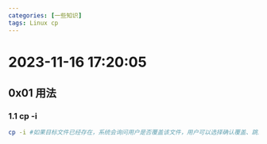 ```yaml
---
categories: [一些知识]
tags: Linux cp
---
```

# 2023-11-16 17:20:05
## 0x01 用法
### 1.1 cp -i 
```bash
cp -i #如果目标文件已经存在，系统会询问用户是否覆盖该文件，用户可以选择确认覆盖、跳过此文件、或者取消整个复制操作。
```
